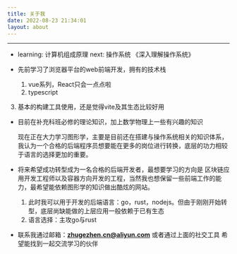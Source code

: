 ```yaml
---
title: 关于我
date: 2022-08-23 21:34:01
layout: about
---
```

<hr align="center"></hr>

- learning: 计算机组成原理  next: 操作系统 《深入理解操作系统》
  
- 先前学习了浏览器平台的web前端开发，拥有的技术栈
  
  1. vue系列，React只会一点点啦
  2. typescript
3. 基本的构建工具使用，还是觉得vite及其生态比较好用
  
- 目前在补充科班必修的理论知识，加上数学物理上一些有兴趣的知识

  现在正在大力学习图形学，主要是目前还在搭建与操作系统相关的知识体系，我认为一个合格的后端程序员想要能在更多的岗位进行转换，底层的功力相较于语言的选择更加的重要。

- 将来希望成功转型成为一名合格的后端开发者，最想要学习的方向是 区块链应用开发工程师以及容器方向开发的工程，当然我也想保留一些前端工作的能力，最希望能依赖图形学的知识做出酷炫的网站。
  1. 此时我可以用于开发的后端语言：go，rust，nodejs。但由于刚刚开始转型，底层尚缺能做的上层应用一般依赖于已有生态
  2. 语言选择：主攻go与rust

- 联系我通过邮箱：**zhugezhen.cn@aliyun.com** 或者通过上面的社交工具
  希望能找到一起交流学习的伙伴